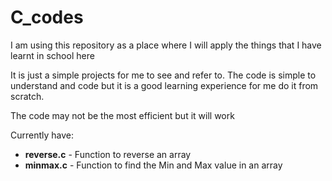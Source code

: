 # C_codes
I am using this repository as a place where I will apply the things that I have learnt in school here

It is just a simple projects for me to see and refer to. The code is simple to understand and code but it is a good learning experience for me do it from scratch.

The code may not be the most efficient but it will work

Currently have:

+ **reverse.c** - Function to reverse an array
+ **minmax.c** - Function to find the Min and Max value in an array
